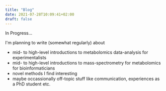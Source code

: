 ```yaml
---
title: "Blog"
date: 2021-07-28T10:09:41+02:00
draft: false
---
```


In Progress...

I'm planning to write (somewhat regularly) about

* mid- to high-level introductions to metabolomics data-analysis for experimentalists
* mid- to high-level introductions to mass-spectrometry for metabolomics for bioinformaticians
* novel methods I find interesting
* maybe occassionally off-topic stuff like communication, experiences as a PhD student etc.
